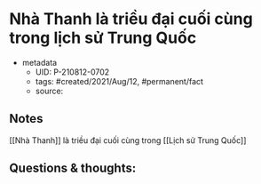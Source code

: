# Nhà Thanh là triều đại cuối cùng trong lịch sử Trung Quốc

- metadata
	- UID: P-210812-0702
	- tags: #created/2021/Aug/12, #permanent/fact 
	- source: 

## Notes
[[Nhà Thanh]] là triều đại cuối cùng trong [[Lịch sử Trung Quốc]]

## Questions & thoughts:
